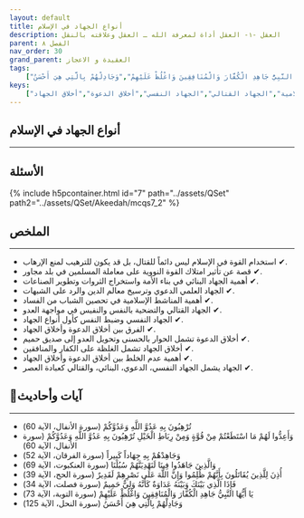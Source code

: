 ```yaml
---
layout: default
title: أنواع الجهاد في الإسلام
description: العقل -١- العقل أداة لمعرفة الله ـ العقل وعلاقته بالنقل
parent: الفصل ٨
nav_order: 30
grand_parent: العقيدة و الاعجاز
tags: 
    ["تُرْهِبُونَ بِهِ عَدُوَّ اللَّهِ وَعَدُوَّكُمْ","وَأَعِدُّوا لَهُمْ مَا اسْتَطَعْتُمْ مِنْ قُوَّةٍ وَمِنْ رِبَاطِ الْخَيْلِ تُرْهِبُونَ بِهِ عَدُوَّ اللَّهِ وَعَدُوَّكُمْ","وَجَاهِدْهُمْ بِهِ جِهَاداً كَبِيراً","وَالَّذِينَ جَاهَدُوا فِينَا لَنَهْدِيَنَّهُمْ سُبُلَنَا","أُذِنَ لِلَّذِينَ يُقَاتَلُونَ بِأَنَّهُمْ ظُلِمُوا وَإِنَّ اللَّهَ عَلَى نَصْرِهِمْ لَقَدِيرٌ","فَإِذَا الَّذِي بَيْنَكَ وَبَيْنَهُ عَدَاوَةٌ كَأَنَّهُ وَلِيٌّ حَمِيمٌ","يَا أَيُّهَا النَّبِيُّ جَاهِدِ الْكُفَّارَ وَالْمُنَافِقِينَ وَاغْلُظْ عَلَيْهِمْ","وَجَادِلْهُمْ بِالَّتِي هِيَ أَحْسَنُ"]
keys:
    ["الجهاد","الترهيب","الجهاد البنائي","الجهاد العلمي الدعوي","المناشط الإسلامية","الجهاد القتالي","الجهاد النفسي","أخلاق الدعوة","أخلاق الجهاد"]
---
```

## ‏أنواع الجهاد في الإسلام
***
## الأسئلة 
{% include h5pcontainer.html id="7" path="../assets/QSet" path2="../assets/QSet/Akeedah/mcqs7_2" %}
## الملخص
***
- ‏✔ استخدام القوة في الإسلام ليس دائماً للقتال، بل قد يكون للترهيب لمنع الإرهاب. 
- ‏✔ قصة عن تأثير امتلاك القوة النووية على معاملة المسلمين في بلد مجاور. 
- ‏✔ أهمية الجهاد البنائي في بناء الأمة واستخراج الثروات وتطوير الصناعات. 
- ‏✔ الجهاد العلمي الدعوي وترسيخ معالم الدين والرد على الشبهات. 
- ‏✔ أهمية المناشط الإسلامية في تحصين الشباب من الفساد. 
- ‏✔ الجهاد القتالي والتضحية بالنفس والنفيس في مواجهة العدو. 
- ‏✔ الجهاد النفسي وضبط النفس كأول أنواع الجهاد. 
- ‏✔ الفرق بين أخلاق الدعوة وأخلاق الجهاد. 
- ‏✔ أخلاق الدعوة تشمل الحوار بالحسنى وتحويل العدو إلى صديق حميم. 
- ‏✔ أخلاق الجهاد تشمل الغلظة على الكفار والمنافقين. 
- ‏✔ أهمية عدم الخلط بين أخلاق الدعوة وأخلاق الجهاد. 
- ‏✔ الجهاد يشمل الجهاد النفسي، الدعوي، البنائي، والقتالي كعبادة العصر. 

## 📜آيات وأحاديث
***
- ‏تُرْهِبُونَ بِهِ عَدُوَّ اللَّهِ وَعَدُوَّكُمْ (سورة الأنفال، الآية 60)
- ‏وَأَعِدُّوا لَهُمْ مَا اسْتَطَعْتُمْ مِنْ قُوَّةٍ وَمِنْ رِبَاطِ الْخَيْلِ تُرْهِبُونَ بِهِ عَدُوَّ اللَّهِ وَعَدُوَّكُمْ (سورة الأنفال، الآية 60)
- ‏وَجَاهِدْهُمْ بِهِ جِهَاداً كَبِيراً (سورة الفرقان، الآية 52)
- ‏وَالَّذِينَ جَاهَدُوا فِينَا لَنَهْدِيَنَّهُمْ سُبُلَنَا (سورة العنكبوت، الآية 69)
- ‏أُذِنَ لِلَّذِينَ يُقَاتَلُونَ بِأَنَّهُمْ ظُلِمُوا وَإِنَّ اللَّهَ عَلَى نَصْرِهِمْ لَقَدِيرٌ (سورة الحج، الآية 39)
- ‏فَإِذَا الَّذِي بَيْنَكَ وَبَيْنَهُ عَدَاوَةٌ كَأَنَّهُ وَلِيٌّ حَمِيمٌ (سورة فصلت، الآية 34)
- ‏يَا أَيُّهَا النَّبِيُّ جَاهِدِ الْكُفَّارَ وَالْمُنَافِقِينَ وَاغْلُظْ عَلَيْهِمْ (سورة التوبة، الآية 73)
- ‏وَجَادِلْهُمْ بِالَّتِي هِيَ أَحْسَنُ (سورة النحل، الآية 125)

